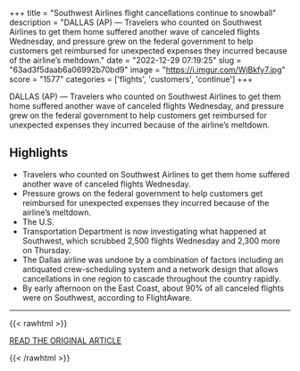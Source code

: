 +++
title = "Southwest Airlines flight cancellations continue to snowball"
description = "DALLAS (AP) — Travelers who counted on Southwest Airlines to get them home suffered another wave of canceled flights Wednesday, and pressure grew on the federal government to help customers get reimbursed for unexpected expenses they incurred because of the airline’s meltdown."
date = "2022-12-29 07:19:25"
slug = "63ad3f5daab6a06992b70bd9"
image = "https://i.imgur.com/WjBkfy7.jpg"
score = "1577"
categories = ['flights', 'customers', 'continue']
+++

DALLAS (AP) — Travelers who counted on Southwest Airlines to get them home suffered another wave of canceled flights Wednesday, and pressure grew on the federal government to help customers get reimbursed for unexpected expenses they incurred because of the airline’s meltdown.

## Highlights

- Travelers who counted on Southwest Airlines to get them home suffered another wave of canceled flights Wednesday.
- Pressure grows on the federal government to help customers get reimbursed for unexpected expenses they incurred because of the airline’s meltdown.
- The U.S.
- Transportation Department is now investigating what happened at Southwest, which scrubbed 2,500 flights Wednesday and 2,300 more on Thursday.
- The Dallas airline was undone by a combination of factors including an antiquated crew-scheduling system and a network design that allows cancellations in one region to cascade throughout the country rapidly.
- By early afternoon on the East Coast, about 90% of all canceled flights were on Southwest, according to FlightAware.

---

{{< rawhtml >}}
  <p class="article-category">
    <a target="_blank" href="https://apnews.com/article/kansas-city-plants-dallas-district-of-columbia-business-d2034f41df7a4f78de02db8aa4ba11df">READ THE ORIGINAL ARTICLE</a>
  </p>
{{< /rawhtml >}}
